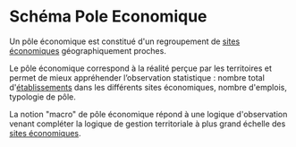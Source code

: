 # Schéma Pole Economique

Un pôle économique est constitué d'un regroupement de [sites économiques](https://github.com/cnigfr/schema-sites-economiques/tree/main/schema/site-eco) géographiquement proches.

Le pôle économique correspond à la réalité perçue par les territoires et permet de mieux appréhender l’observation statistique : nombre total d'[établissements](https://github.com/cnigfr/schema-sites-economiques/blob/main/schema/etablissement/README.md) dans les différents sites économiques, nombre d'emplois, typologie de pôle.

La notion "macro" de pôle économique répond à une logique d'observation venant compléter la logique de gestion territoriale à plus grand échelle des [sites économiques](https://github.com/cnigfr/schema-sites-economiques/tree/main/schema/site-eco).




